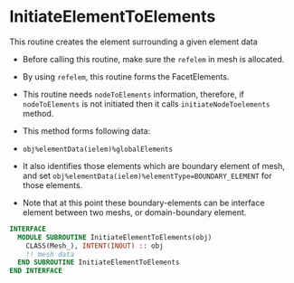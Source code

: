 # InitiateElementToElements

This routine creates the element surrounding a given element data

- Before calling this routine, make sure the `refelem` in mesh is allocated.
- By using `refelem`, this routine forms the FacetElements.
- This routine needs `nodeToElements` information, therefore, if `nodeToElements` is not initiated then it calls `initiateNodeToelements` method.

- This method forms following data:
- `obj%elementData(ielem)%globalElements`
- It also identifies those elements which are boundary element of mesh, and set `obj%elementData(ielem)%elementType=BOUNDARY_ELEMENT` for those elements.
- Note that at this point these boundary-elements can be interface element
  between two meshs, or domain-boundary element.

```fortran
INTERFACE
  MODULE SUBROUTINE InitiateElementToElements(obj)
    CLASS(Mesh_), INTENT(INOUT) :: obj
    !! mesh data
  END SUBROUTINE InitiateElementToElements
END INTERFACE
```

